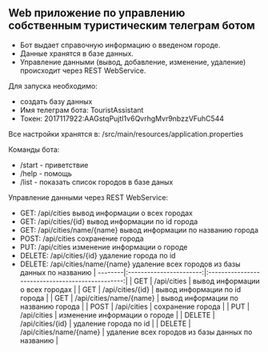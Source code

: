 ## Web приложение по управлению собственным туристическим телеграм ботом ##

* Бот выдает справочную информацию о введеном городе.
* Данные хранятся в базе данных.
* Управление данными (вывод, добавление, изменение, удаление) происходит через REST WebService.

Для запуска необходимо:
* cоздать базу данных
* Имя телеграм бота: TouristAssistant
* Токен: 2017117922:AAGstqPujtI1v6QvrhgMvr9nbzzVFuhC544

Все настройки хранятся в: /src/main/resources/application.properties

Команды бота:
* /start - приветствие
* /help - помощь
* /list - показать список городов в базе даных

Управление данными через REST WebService:
* GET:     /api/cities                вывод информации о всех городах
* GET:     /api/cities/{id}           вывод информации по id города
* GET:     /api/cities/name/{name}    вывод информации по названию города
* POST:    /api/cities                сохранение города
* PUT:     /api/cities                изменение информации о городе
* DELETE:  /api/cities/{id}           удаление города по id
* DELETE:  /api/cities/name/{name}    удаление всех городов из базы данных по названию
| --------|:-----------------------:|:------------------------------------------------:|
| GET     | /api/cities             | вывод информации о всех городах                  |
| GET     | /api/cities/{id}        | вывод информации по id города                    |
| GET     | /api/cities/name/{name} | вывод информации по названию города   </head>    |
| POST    | /api/cities             | сохранение города                                |
| PUT     | /api/cities             | изменение информации о городе                    |
| DELETE  | /api/cities/{id}        | удаление города по id   </head>                  |
| DELETE  | /api/cities/name/{name} | удаление всех городов из базы данных по названию |

